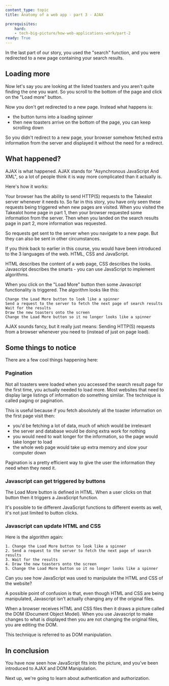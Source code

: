 ```yaml
---
content_type: topic
title: Anatomy of a web app - part 3 - AJAX

prerequisites:
    hard:
    - tech-big-picture/how-web-applications-work/part-2
ready: True
---
```


In the last part of our story, you used the "search" function, and you were redirected to a new page containing your search results.

## Loading more 

Now let's say you are looking at the listed toasters and you aren't quite finding the one you want. So you scroll to the bottom of the page and click on the "Load more" button.

Now you don't get redirected to a new page. Instead what happens is:

- the button turns into a loading spinner
- then new toasters arrive on the bottom of the page, you can keep scrolling down

So you didn't redirect to a new page, your browser somehow fetched extra information from the server and displayed it without the need for a redirect.

## What happened?

AJAX is what happened. AJAX stands for "Asynchronous JavaScript And XML", so a lot of people think it is way more complicated than it actually is.

Here's how it works:

Your browser has the ability to send HTTP(S) requests to the Takealot server whenever it needs to. So far in this story, you have only seen these requests being triggered when new pages are visited. When you visited the Takealot home page in part 1, then your browser requested some information from the server. Then when you landed on the search results page in part 2, more information was requested.

So requests get sent to the server when you navigate to a new page. But they can also be sent in other circumstances.

If you think back to earlier in this course, you would have been introduced to the 3 languages of the web. HTML, CSS and JavaScript. 

HTML describes the content of a web page, CSS describes the looks. Javascript describes the smarts - you can use JavaScript to implement algorithms.

When you click on the "Load More" button then some Javascript functionality is triggered. The algorithm looks like this:

```
Change the Load More button to look like a spinner
Send a request to the server to fetch the next page of search results
Wait for the results
Draw the new toasters onto the screen
Change the Load More button so it no longer looks like a spinner
```

AJAX sounds fancy, but it really just means: Sending HTTP(S) requests from a browser whenever you need to (instead of just on page load).

## Some things to notice

There are a few cool things happening here:

### Pagination

Not all toasters were loaded when you accessed the search result page for the first time, you actually needed to load more. Most websites that need to display large listings of information do something similar. The technique is called paging or pagination. 

This is useful because if you fetch absolutely all the toaster information on the first page visit then:

- you'd be fetching a lot of data, much of which would be irrelevant
- the server and database would be doing extra work for nothing
- you would need to wait longer for the information, so the page would take longer to load
- the whole web page would take up extra memory and slow your computer down

Pagination is a pretty efficient way to give the user the information they need when they need it.

### Javascript can get triggered by buttons

The Load More button is defined in HTML. When a user clicks on that button then it triggers a JavaScript function.

It's possible to tie different JavaScript functions to different events as well, it's not just limited to button clicks. 

### Javascript can update HTML and CSS 

Here is the algorithm again:

```
1. Change the Load More button to look like a spinner
2. Send a request to the server to fetch the next page of search results
3. Wait for the results
4. Draw the new toasters onto the screen
5. Change the Load More button so it no longer looks like a spinner
```

Can you see how JavaScript was used to manipulate the HTML and CSS of the website?

A possible point of confusion is that, even though HTML and CSS are being manipulated, Javascript isn't actually changing any of the original files. 

When a browser receives HTML and CSS files then it draws a picture called the DOM (Document Object Model). When you use Javascript to make changes to what is displayed then you are not changing the original files, you are editing the DOM.

This technique is referred to as DOM manipulation. 

## In conclusion 

You have now seen how JavaScript fits into the picture, and you've been introduced to AJAX and DOM Manipulation.

Next up, we're going to learn about authentication and authorization. 






